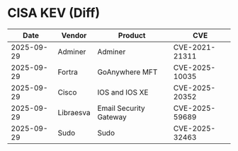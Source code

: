 # CISA KEV (Diff)

| Date | Vendor | Product | CVE |
| ---- | ------ | ------- | --- |
| 2025-09-29 | Adminer | Adminer | CVE-2021-21311 |
| 2025-09-29 | Fortra | GoAnywhere MFT | CVE-2025-10035 |
| 2025-09-29 | Cisco | IOS and IOS XE | CVE-2025-20352 |
| 2025-09-29 | Libraesva | Email Security Gateway | CVE-2025-59689 |
| 2025-09-29 | Sudo | Sudo | CVE-2025-32463 |
